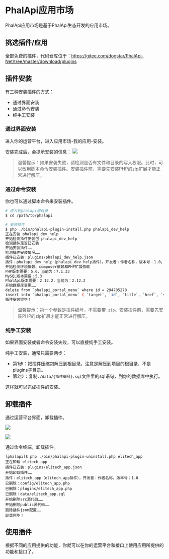# PhalApi应用市场

PhalApi应用市场是基于PhalApi生态开发的应用市场。

## 挑选插件/应用

全部免费的插件，代码仓库位于：https://gitee.com/dogstar/PhalApi-Net/tree/master/download/plugins  

## 插件安装

有三种安装插件的方式：  
 + 通过界面安装
 + 通过命令安装
 + 纯手工安装

### 通过界面安装

进入你的运营平台，进入应用市场-我的应用-安装。

安装完成后，会提示安装的信息：
![](http://cd8.yesapi.net/yesyesapi_20200312122828_01b3e0ed1ee29e80c95a7b635a9c18e7.png)

> 温馨提示：如果安装失败，请检测是否有文件和目录的写入权限。此时，可以改用脚本命令安装插件。安装插件前，需要先安装PHP的zip扩展才能正常进行解压。

### 通过命令安装

你也可以通过脚本命令来安装插件。 

```bash
# 进入到phalapi根目录
$ cd /path/to/phalapi

# 安装插件
$ php ./bin/phalapi-plugin-install.php phalapi_dev_help
正在安装 phalapi_dev_help
开始检测插件安装包 phalapi_dev_help
检测插件是否已安装
开始安装插件……
检测插件安装情况……
插件已安装：plugins/phalapi_dev_help.json
插件：phalapi_dev_help（phalapi_dev_help插件），开发者：作者名称，版本号：1.0，安装完成！
开始检测环境依赖、composer依赖和PHP扩展依赖
PHP版本需要：5.6，当前为：7.1.33
MySQL版本需要：5.3
PhalApi版本需要：2.12.2，当前为：2.12.2
开始数据库变更……
delete from `phalapi_portal_menu` where id = 294705278
insert into `phalapi_portal_menu` ( `target`, `id`, `title`, `href`, `sort_num`, `parent_id`, `icon`) values ( '_self', '294705278', 'phalapi_dev_help插件', 'page/phalapi_dev_help/index.html', '9999', '1', 'fa fa-list-alt')
插件安装完毕！
```

> 温馨提示：第一个参数是插件编号，不需要带```.zip```。安装插件前，需要先安装PHP的zip扩展才能正常进行解压。


### 纯手工安装

如果界面安装或者命令安装失败，可以直接纯手工安装。  

纯手工安装，通常只需要两步：  
 + 第1步：把插件压缩包解压到根目录。注意是解压到项目的根目录，不是plugins子目录。
 + 第2步：复制```./data/{插件编号}.sql```文件里的sql语句，到你的数据库中执行。  

这样就可以完成插件的安装。  

## 卸载插件

通过运营平台界面，卸载插件。  

![](http://cd8.yesapi.net/yesyesapi_20200326152522_2506ce43968d3195eae24c3896c80551.png)    

![](http://cd8.yesapi.net/yesyesapi_20200326152402_0a617958bb371af6fa3b12bb80c29a67.png)  

通过命令终端，卸载插件。  

```
[phalapi]$ php ./bin/phalapi-plugin-uninstall.php elitech_app
正在卸载 elitech_app
插件已安装：plugins/elitech_app.json
开始卸载插件……
插件：elitech_app（elitech_app插件），开发者：作者名称，版本号：1.0
已删除：config/elitech_app.php
已删除：plugins/elitech_app.php
已删除：data/elitech_app.sql
开始删除src源代码……
开始删除public源代码……
删除插件json配置……
卸载完毕！
```
## 使用插件

根据不同的应用提供的功能，你就可以在你的运营平台和接口上使用应用所提供的功能和接口了。


